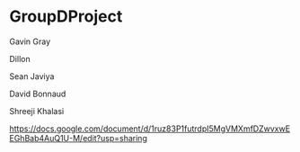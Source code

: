 # GroupDProject

Gavin Gray

Dillon

Sean Javiya

David Bonnaud

Shreeji Khalasi

https://docs.google.com/document/d/1ruz83P1futrdpI5MgVMXmfDZwvxwEEGhBab4AuQ1U-M/edit?usp=sharing
